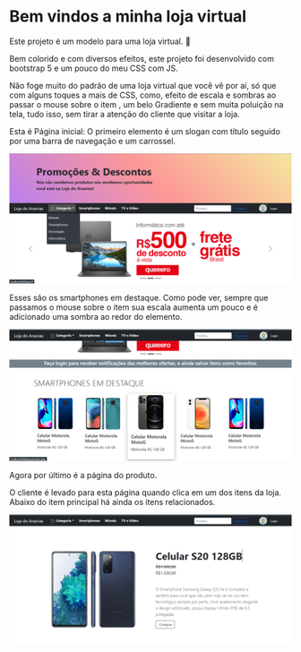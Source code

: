 # Bem vindos a minha loja virtual

Este projeto é um modelo para uma loja virtual. :shopping_cart:

Bem colorido e com diversos efeitos, este projeto foi desenvolvido com bootstrap 5 e um pouco do meu CSS com JS.

Não foge muito do padrão de uma loja virtual que você vê por aí, só que com alguns toques a mais de CSS, como, efeito de escala e sombras ao passar o mouse sobre o item , um belo Gradiente e sem muita poluição na tela, tudo isso, sem tirar a atenção do cliente que visitar a loja.

Esta é Página inicial:
O primeiro elemento é um slogan com título seguido por uma barra de navegação e um carrossel.

![Homepage](https://github.com/AnaniasBarbosa/Loja-Ananias/blob/master/img/CAPTURAS/pag_inicial.png?raw=true)



Esses são os smartphones em destaque.
Como pode ver, sempre que passamos o mouse sobre o item sua escala aumenta um pouco e é adicionado uma sombra ao redor do elemento.

![Produtos](https://github.com/AnaniasBarbosa/Loja-Ananias/blob/master/img/CAPTURAS/itens_semana.png?raw=true)



Agora por último é a página do produto.

O cliente é levado para esta página quando clica em um dos itens da loja.
Abaixo do item principal há ainda os itens relacionados.

![](https://github.com/AnaniasBarbosa/Loja-Ananias/blob/master/img/CAPTURAS/pag_produto.png?raw=true)







